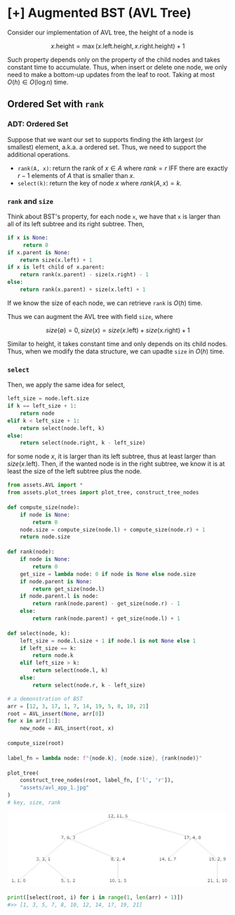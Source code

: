 # [+] Augmented BST (AVL Tree)

Consider  our implementation of AVL tree, the height of a node is 

$$x.\text{height} = \max(x\text{.left.height}, x\text{.right.height}) + 1$$

Such property depends only on the property of the child nodes and takes constant time to accumulate. Thus, when insert or delete one node, we only need to make a bottom-up updates from the leaf to root. Taking at most $O(h)\in O(\log n)$ time. 

## Ordered Set with `rank`

### ADT: Ordered Set
Suppose that we want our set to supports finding the $k$th largest (or smallest) element, a.k.a. a ordered set.
Thus, we need to support the additional operations.

- `rank(A, x)`: return the rank of $x\in A$ where $rank = r$ IFF there are exactly $r-1$ elements of $A$ that is smaller than $x$. 
- `select(k)`: return the key of node $x$ where $rank(A, x) = k$. 

### `rank` and `size`
Think about BST's property, for each node `x`, we have that `x` is larger than all of its left subtree and its right subtree. Then, 

```py title="rank(x)" linenums="1"
if x is None:
     return 0
if x.parent is None:
    return size(x.left) + 1
if x is left child of x.parent:
    return rank(x.parent) - size(x.right) - 1
else:
    return rank(x.parent) + size(x.left) + 1
```

If we know the size of each node, we can retrieve `rank` is $O(h)$ time. 

Thus we can augment the AVL tree with field `size`, where 

$$size(\emptyset) = 0, size(x) = size(x\text{.left}) + size(\text{x.right}) + 1$$

Similar to height, it takes constant time and only depends on its child nodes. Thus, when we modify the data structure, we can upadte `size` in $O(h)$ time. 

### `select`
Then, we apply the same idea for select, 

```py title="select(node, k)" linenums="1"
left_size = node.left.size
if k == left_size + 1:
    return node
elif k < left_size + 1:
    return select(node.left, k)
else:
    return select(node.right, k - left_size)
```

for some node $x$, it is larger than its left subtree, thus at least larger than $size(x.\text{left})$. Then, if the wanted node is in the right subtree, we know it is at least the size of the left subtree plus the node. 


```python
from assets.AVL import *
from assets.plot_trees import plot_tree, construct_tree_nodes

def compute_size(node):
    if node is None:
        return 0
    node.size = compute_size(node.l) + compute_size(node.r) + 1
    return node.size

def rank(node):
    if node is None:
        return 0
    get_size = lambda node: 0 if node is None else node.size
    if node.parent is None:
        return get_size(node.l)
    if node.parent.l is node:
        return rank(node.parent) - get_size(node.r) - 1
    else:
        return rank(node.parent) + get_size(node.l) + 1
    
def select(node, k):
    left_size = node.l.size + 1 if node.l is not None else 1
    if left_size == k:
        return node.k
    elif left_size > k:
        return select(node.l, k)
    else:
        return select(node.r, k - left_size) 
```


```python
# a demonstration of BST
arr = [12, 3, 17, 1, 7, 14, 19, 5, 8, 10, 21]
root = AVL_insert(None, arr[0])
for x in arr[1:]:
    new_node = AVL_insert(root, x)
    
compute_size(root)

label_fn = lambda node: f"{node.k}, {node.size}, {rank(node)}"

plot_tree(
    construct_tree_nodes(root, label_fn, ['l', 'r']),
    "assets/avl_app_1.jpg"
)
# key, size, rank
```

![png](assets/avl_app_1.jpg)

```python
print([select(root, i) for i in range(1, len(arr) + 1)])
#>> [1, 3, 5, 7, 8, 10, 12, 14, 17, 19, 21]
```
